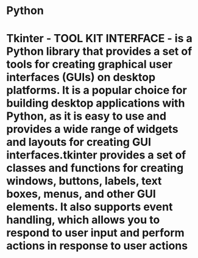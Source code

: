 # Python

# Tkinter - TOOL KIT INTERFACE - is a Python library that provides a set of tools for creating graphical user interfaces (GUIs) on desktop platforms. It is a popular choice for building desktop applications with Python, as it is easy to use and provides a wide range of widgets and layouts for creating GUI interfaces.tkinter provides a set of classes and functions for creating windows, buttons, labels, text boxes, menus, and other GUI elements. It also supports event handling, which allows you to respond to user input and perform actions in response to user actions
